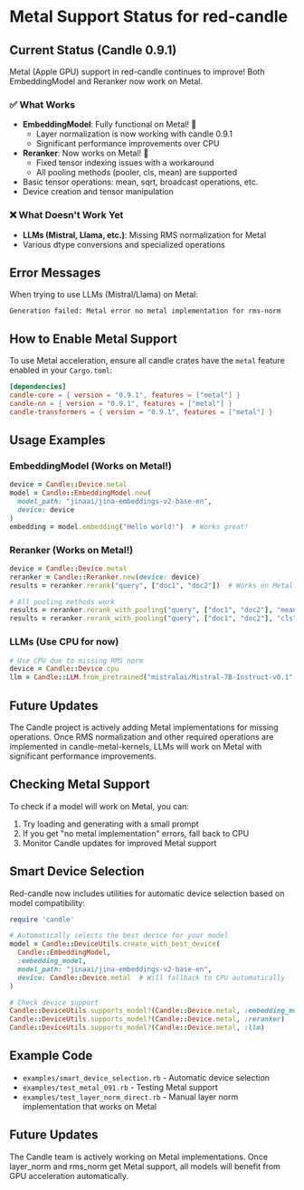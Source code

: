 # Metal Support Status for red-candle

## Current Status (Candle 0.9.1)

Metal (Apple GPU) support in red-candle continues to improve! Both EmbeddingModel and Reranker now work on Metal.

### ✅ What Works
- **EmbeddingModel**: Fully functional on Metal! 🎉
  - Layer normalization is now working with candle 0.9.1
  - Significant performance improvements over CPU
- **Reranker**: Now works on Metal! 🎉
  - Fixed tensor indexing issues with a workaround
  - All pooling methods (pooler, cls, mean) are supported
- Basic tensor operations: mean, sqrt, broadcast operations, etc.
- Device creation and tensor manipulation

### ❌ What Doesn't Work Yet
- **LLMs (Mistral, Llama, etc.)**: Missing RMS normalization for Metal
- Various dtype conversions and specialized operations

## Error Messages

When trying to use LLMs (Mistral/Llama) on Metal:
```
Generation failed: Metal error no metal implementation for rms-norm
```

## How to Enable Metal Support

To use Metal acceleration, ensure all candle crates have the `metal` feature enabled in your `Cargo.toml`:

```toml
[dependencies]
candle-core = { version = "0.9.1", features = ["metal"] }
candle-nn = { version = "0.9.1", features = ["metal"] }
candle-transformers = { version = "0.9.1", features = ["metal"] }
```

## Usage Examples

### EmbeddingModel (Works on Metal!)
```ruby
device = Candle::Device.metal
model = Candle::EmbeddingModel.new(
  model_path: "jinaai/jina-embeddings-v2-base-en",
  device: device
)
embedding = model.embedding("Hello world!")  # Works great!
```

### Reranker (Works on Metal!)
```ruby
device = Candle::Device.metal
reranker = Candle::Reranker.new(device: device)
results = reranker.rerank("query", ["doc1", "doc2"])  # Works on Metal!

# All pooling methods work
results = reranker.rerank_with_pooling("query", ["doc1", "doc2"], "mean")
results = reranker.rerank_with_pooling("query", ["doc1", "doc2"], "cls")
```

### LLMs (Use CPU for now)
```ruby
# Use CPU due to missing RMS norm
device = Candle::Device.cpu
llm = Candle::LLM.from_pretrained("mistralai/Mistral-7B-Instruct-v0.1", device)
```

## Future Updates

The Candle project is actively adding Metal implementations for missing operations. Once RMS normalization and other required operations are implemented in candle-metal-kernels, LLMs will work on Metal with significant performance improvements.

## Checking Metal Support

To check if a model will work on Metal, you can:

1. Try loading and generating with a small prompt
2. If you get "no metal implementation" errors, fall back to CPU
3. Monitor Candle updates for improved Metal support

## Smart Device Selection

Red-candle now includes utilities for automatic device selection based on model compatibility:

```ruby
require 'candle'

# Automatically selects the best device for your model
model = Candle::DeviceUtils.create_with_best_device(
  Candle::EmbeddingModel,
  :embedding_model,
  model_path: "jinaai/jina-embeddings-v2-base-en",
  device: Candle::Device.metal  # Will fallback to CPU automatically
)

# Check device support
Candle::DeviceUtils.supports_model?(Candle::Device.metal, :embedding_model)  # => true
Candle::DeviceUtils.supports_model?(Candle::Device.metal, :reranker)         # => true
Candle::DeviceUtils.supports_model?(Candle::Device.metal, :llm)              # => false
```

## Example Code

- `examples/smart_device_selection.rb` - Automatic device selection
- `examples/test_metal_091.rb` - Testing Metal support
- `examples/test_layer_norm_direct.rb` - Manual layer norm implementation that works on Metal

## Future Updates

The Candle team is actively working on Metal implementations. Once layer_norm and rms_norm get Metal support, all models will benefit from GPU acceleration automatically.